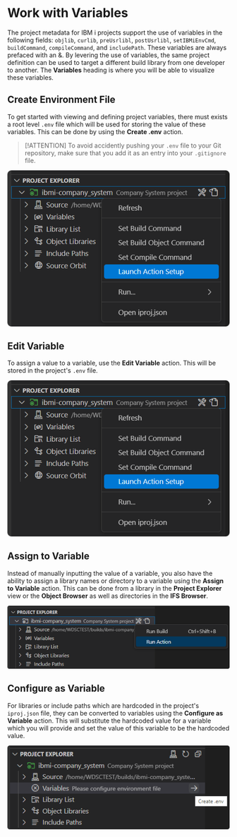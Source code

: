 # Work with Variables

The project metadata for IBM i projects support the use of variables in the following fields: `objlib`, `curlib`, `preUsrlibl`, `postUsrlibl`, `setIBMiEnvCmd`, `buildCommand`, `compileCommand`, and `includePath`. These variables are always prefaced with an &. By levering the use of variables, the same project definition can be used to target a different build library from one developer to another. The **Variables** heading is where you will be able to visualize these variables.

## Create Environment File

To get started with viewing and defining project variables, there must exists a root level `.env` file which will be used for storing the value of these variables. This can be done by using the **Create .env** action.

> [!ATTENTION]
> To avoid accidently pushing your `.env` file to your Git repository, make sure that you add it as an entry into your `.gitignore` file.

![Create .env](../../assets/ProjectExplorer_15.png)

## Edit Variable

To assign a value to a variable, use the **Edit Variable** action. This will be stored in the project's `.env` file.

![Edit Variable](../../assets/ProjectExplorer_15.png)

## Assign to Variable

Instead of manually inputting the value of a variable, you also have the ability to assign a library names or directory to a variable using the **Assign to Variable** action. This can be done from a library in the **Project Explorer** view or the **Object Browser** as well as directories in the **IFS Browser**.

![Assign to Variable](../../assets/ProjectExplorer_16.png)

## Configure as Variable

For libraries or include paths which are hardcoded in the project's `iproj.json` file, they can be converted to variables using the **Configure as Variable** action. This will substitute the hardcoded value for a variable which you will provide and set the value of this variable to be the hardcoded value.

![Configure as Variable](../../assets/ProjectExplorer_17.png)